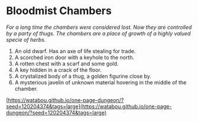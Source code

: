 # Bloodmist Chambers

_For a long time the chambers were considered lost. Now they are controlled by a party of thugs. The chambers are a place of growth of a highly valued specie of herbs._

1. An old dwarf. Has an axe of life stealing for trade.
2. A scorched iron door with a keyhole to the north.
3. A rotten chest with a scarf and some gold.
4. A key hidden in a crack of the floor.
5. A crystalized body of a thug, a golden figurine close by.
6. A mysterious javelin of unknown material hovering in the middle of the chamber.

[https://watabou.github.io/one-page-dungeon/?seed=120204374&tags=large](https://watabou.github.io/one-page-dungeon/?seed=120204374&tags=large)
